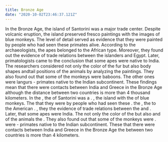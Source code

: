 ```yaml
---
title: Bronze Age
date: "2020-10-02T23:46:37.121Z"
---
```


<Tabs>
<Box title="Reading with translation" isJustify={true}>
<Speech>In the <T translate="бронзовом веке">Bronze Age</t>, the <T translate="остров">island</t> of Santorini was a <T translate="крупным">major</t> <T translate="торговым центром">trade center</t></Speech>. <T translate="Несмотря на">Despite</t> <T translate="извержение вулкана">volcanic eruption</t>, the island <T translate="сохранил">preserved</t> <T translate="фрески">fresco paintings</t> with the <T translate="изображениями">images</t> of blue monkeys.
The <T translate="Уровень детализации">level of detail</t> <T translate="служил доказательством">served as evidence</t> that they were <T translate="изображены">painted</t> by people who had seen these <T translate="приматов">primates</t> <T translate="вживую">alive</t>.
<T translate="Согласно">According to</t> the <T translate="археологам">archaeologists</t>, the <T translate="обезьяны">apes</t> <T translate="принадлежали">belonged</t> to the African <T translate="виду">type</t>.
<T translate="Кроме того">Moreover</t>, they <T translate="обнаружили">found out</t> the evidence of trade relations between the <T translate="островитянами">islanders</t> and <T translate="Египтом">Egypt</t>.
<T translate="Позже">Later</t>, <T translate="приматологи">primatologists</t> <T translate="пришли к заключению">came to the conclusion</t> that some apes were <T translate="родом из">native to</t> India.
The <T translate="Исследователи">researchers</t> <T translate="учитывали">considered</t> not only the color of the <T translate="меха">fur</t> but also <T translate="формы тела">body shapes</t> and<T translate="положения хвоста">tail positions</t> of the animals <T translate="анализируя"> by analyzing</t> the <T translate="изображения">paintings</t>.
They also found out that some of the monkeys were <T translate="бабуинами">baboons</t>.
The <T translate="Другие">other ones</t> were <T translate="лангурами">langurs</t> - primates native to the Indian <T translate="субконтинента">subcontinent</t>.
These <T translate="открытия">findings</t> <T translate="означают">mean</t> that there were contacts between India and Greece in the Bronze Age <T translate="хотя">although</t> the <T translate="расстояние">distance</T> between two countries is more than 4 <T translate="тысяч">thousand</t> kilometers.
</Box>
<Box title="Exercise">
In the <CompleteText answer="Bronze Age" placeholder="бронзовый век"/>
, the <CompleteText answer="island" placeholder="остров"/> of Santorini was a <CompleteText answer="major" placeholder="крупный"/> <CompleteText answer="trade center" placeholder="торговый центр"/> . <CompleteText answer="Despite" placeholder="Несмотря на"/>
<CompleteText answer="volcanic eruption" placeholder="извержение вулкана"/> , the island <CompleteText answer="preserved" placeholder="сохранил"/>
<CompleteText answer="fresco paintings" placeholder="фрески"/> with the <CompleteText answer="images" placeholder="изображения"/> of blue monkeys. The <CompleteText answer="level of detail" placeholder="уровень детализации"/>
<CompleteText answer="served as evidence" placeholder="служил доказательством"/> that they were
<CompleteText answer="painted" placeholder="нарисованы"/> by people who had seen these
<CompleteText answer="primates" placeholder="приматов"/>
<CompleteText answer="alive" placeholder="вживую"/> .
<CompleteText answer="According to" placeholder="Согласно"/> the
<CompleteText answer="archaeologists" placeholder="археологам"/> , the
<CompleteText answer="apes" placeholder="обезьяны"/>
<CompleteText answer="belonged" placeholder="принадлежали"/> to the American
<CompleteText answer="type" placeholder="виду"/> .
<CompleteText answer="Moreover" placeholder="Кроме того"/> , they
<CompleteText answer="found out" placeholder="обнаружили"/> the evidence of trade relations between the
<CompleteText answer="islanders" placeholder="островитянами"/> and
<CompleteText answer="Egypt" placeholder="Египтом"/> . Later,
<CompleteText answer="primatologists" placeholder="приматологи"/>
<CompleteText answer="came to the conclusion" placeholder="пришли к заключению"/> that some apes were
<CompleteText answer="native to" placeholder="родом из"/> India. The
<CompleteText answer="researchers" placeholder="исследователи"/>
<CompleteText answer="considered" placeholder="учитывали"/> not only the color of the
<CompleteText answer="fur" placeholder="меха"/> but also
<CompleteText answer="body shapes" placeholder="формы тела"/> and
<CompleteText answer="tail positions" placeholder="положения хвоста"/> of the animals
<CompleteText answer="by analyzing" placeholder="анализируя"/> the
<CompleteText answer="paintings" placeholder="изображения"/> . They also found out that some of the monkeys were
<CompleteText answer="baboons" placeholder="бабуинами"/> .
<CompleteText answer="The other ones" placeholder="Другие"/> were
<CompleteText answer="langurs" placeholder="лангурами"/> - primates native to the Indian subcontinent. These <CompleteText answer="findings" placeholder="открытия"/> <CompleteText answer="mean" placeholder="означают"/> that there were contacts between India and Greece in the Bronze Age <CompleteText answer="although" placeholder="хотя"/> the <CompleteText answer="distance" placeholder="расстояние"/> between two countries is more than 4 <CompleteText answer="thousand" placeholder="тысяч"/> kilometers.
</Box>
</Tabs>
